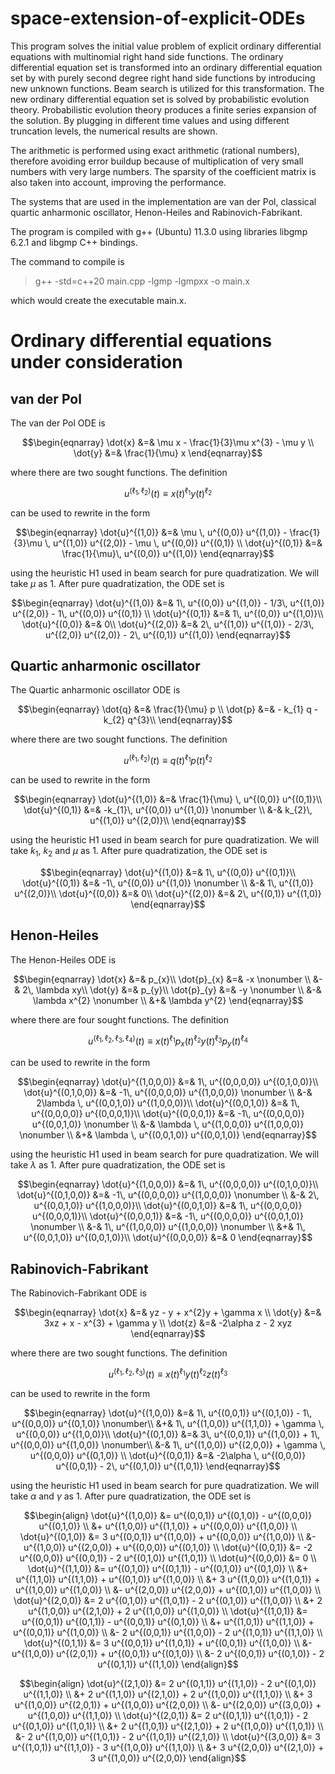 # space-extension-of-explicit-ODEs

This program solves the initial value problem of explicit ordinary differential equations with multinomial right hand side functions. The ordinary differential equation set is transformed into an ordinary differential equation set by with purely second degree right hand side functions by introducing new unknown functions. Beam search is utilized for this transformation. The new ordinary differential equation set is solved by probabilistic evolution theory. Probabilistic evolution theory produces a finite series expansion of the solution. By plugging in different time values and using different truncation levels, the numerical results are shown.

The arithmetic is performed using exact arithmetic (rational numbers), therefore avoiding error buildup because of multiplication of very small numbers with very large numbers. The sparsity of the coefficient matrix is also taken into account, improving the performance.

The systems that are used in the implementation are van der Pol, classical quartic anharmonic oscillator, Henon-Heiles and Rabinovich-Fabrikant. 

The program is compiled with g++ (Ubuntu) 11.3.0 using libraries libgmp 6.2.1 and libgmp C++ bindings. 

The command to compile is 
>  g++ -std=c++20 main.cpp -lgmp -lgmpxx -o main.x

which would create the executable main.x.

# Ordinary differential equations under consideration

van der Pol
-----------
The van der Pol ODE is
```math
\begin{eqnarray}
 \dot{x} &=& \mu x - \frac{1}{3}\mu x^{3} - \mu y \\
 \dot{y} &=& \frac{1}{\mu} x 
\end{eqnarray}
```
where there are two sought functions. 
The definition
```math
\begin{equation}
 u^{(\ell_{1},\ell_{2})}(t) \equiv x(t)^{\ell_{1}}y(t)^{\ell_{2}} 
\end{equation}
```
can be used to rewrite in the form
```math
\begin{eqnarray}
  \dot{u}^{(1,0)} &=& \mu \, u^{(0,0)} u^{(1,0)} 
  - \frac{1}{3}\mu \, u^{(1,0)} u^{(2,0)} 
  - \mu \, u^{(0,0)} u^{(0,1)}  \\
  \dot{u}^{(0,1)} &=& \frac{1}{\mu}\, u^{(0,0)} u^{(1,0)} 
\end{eqnarray}
```
using the heuristic H1 used in beam search for pure quadratization. We will take $\mu$ as 1. After pure quadratization, the ODE set is 
```math
\begin{eqnarray}
  \dot{u}^{(1,0)} &=& 1\, u^{(0,0)} u^{(1,0)} 
  - 1/3\, u^{(1,0)} u^{(2,0)} 
  - 1\, u^{(0,0)} u^{(0,1)}
  \\
  \dot{u}^{(0,1)} &=& 1\, u^{(0,0)} u^{(1,0)}\\
  \dot{u}^{(0,0)} &=& 0\\
  \dot{u}^{(2,0)} &=& 2\, u^{(1,0)} u^{(1,0)} 
  - 2/3\, u^{(2,0)} u^{(2,0)} 
  - 2\, u^{(0,1)} u^{(1,0)}
\end{eqnarray}
```

Quartic anharmonic oscillator
-----------------------------
The Quartic anharmonic oscillator ODE is
```math
\begin{eqnarray}
 \dot{q} &=& \frac{1}{\mu} p \\
 \dot{p} &=& - k_{1} q - k_{2} q^{3}\\
\end{eqnarray}
``` 
where there are two sought functions. 
The definition
```math
\begin{equation}
 u^{(\ell_{1},\ell_{2})}(t) \equiv q(t)^{\ell_{1}}p(t)^{\ell_{2}} 
\end{equation}
```
can be used to rewrite in the form
```math
\begin{eqnarray}
  \dot{u}^{(1,0)} &=& \frac{1}{\mu} \, u^{(0,0)} u^{(0,1)}\\
  \dot{u}^{(0,1)} &=& -k_{1}\, u^{(0,0)} u^{(1,0)} \nonumber \\
 &-& k_{2}\, u^{(1,0)} u^{(2,0)}\\
\end{eqnarray}
```
using the heuristic H1 used in beam search for pure quadratization. We will take $k_{1}$, $k_{2}$ and $\mu$ as 1. After pure quadratization, the ODE set is 
```math
\begin{eqnarray}
  \dot{u}^{(1,0)} &=& 1\, u^{(0,0)} u^{(0,1)}\\
  \dot{u}^{(0,1)} &=& -1\, u^{(0,0)} u^{(1,0)} \nonumber \\
 &-& 1\, u^{(1,0)} u^{(2,0)}\\
  \dot{u}^{(0,0)} &=& 0\\
  \dot{u}^{(2,0)} &=& 2\, u^{(0,1)} u^{(1,0)}
\end{eqnarray}
```

Henon-Heiles
------------
The Henon-Heiles ODE is
```math
\begin{eqnarray}
  \dot{x} &=& p_{x}\\
  \dot{p}_{x} &=& -x \nonumber \\
 &-& 2\, \lambda xy\\
  \dot{y} &=& p_{y}\\
  \dot{p}_{y} &=& -y \nonumber \\
 &-& \lambda x^{2} \nonumber \\
 &+& \lambda y^{2} 
\end{eqnarray}
```
where there are four sought functions. 
The definition
```math
\begin{equation}
 u^{(\ell_{1},\ell_{2},\ell_{3},\ell_{4})}(t) 
 \equiv x(t)^{\ell_{1}}p_{x}(t)^{\ell_{2}}y(t)^{\ell_{3}}
p_{y}(t)^{\ell_{4}} 
\end{equation}
```
can be used to rewrite in the form
```math
\begin{eqnarray}
  \dot{u}^{(1,0,0,0)} &=& 1\, u^{(0,0,0,0)} u^{(0,1,0,0)}\\
  \dot{u}^{(0,1,0,0)} &=& -1\, u^{(0,0,0,0)} u^{(1,0,0,0)} \nonumber \\
 &-& 2\lambda \, u^{(0,0,1,0)} u^{(1,0,0,0)}\\
  \dot{u}^{(0,0,1,0)} &=& 1\, u^{(0,0,0,0)} u^{(0,0,0,1)}\\
  \dot{u}^{(0,0,0,1)} &=& -1\, u^{(0,0,0,0)} u^{(0,0,1,0)} \nonumber \\
 &-& \lambda \, u^{(1,0,0,0)} u^{(1,0,0,0)} \nonumber \\
 &+& \lambda \, u^{(0,0,1,0)} u^{(0,0,1,0)}
\end{eqnarray}
``` 
using the heuristic H1 used in beam search for pure quadratization. We will take $\lambda$ as 1. After pure quadratization, the ODE set is 
```math
\begin{eqnarray}
  \dot{u}^{(1,0,0,0)} &=& 1\, u^{(0,0,0,0)} u^{(0,1,0,0)}\\
  \dot{u}^{(0,1,0,0)} &=& -1\, u^{(0,0,0,0)} u^{(1,0,0,0)} \nonumber \\
 &-& 2\, u^{(0,0,1,0)} u^{(1,0,0,0)}\\
  \dot{u}^{(0,0,1,0)} &=& 1\, u^{(0,0,0,0)} u^{(0,0,0,1)}\\
  \dot{u}^{(0,0,0,1)} &=& -1\, u^{(0,0,0,0)} u^{(0,0,1,0)} \nonumber \\
 &-& 1\, u^{(1,0,0,0)} u^{(1,0,0,0)} \nonumber \\
 &+& 1\, u^{(0,0,1,0)} u^{(0,0,1,0)}\\
  \dot{u}^{(0,0,0,0)} &=& 0
\end{eqnarray}
```

Rabinovich-Fabrikant
--------------------
The Rabinovich-Fabrikant ODE is 
```math
\begin{eqnarray}
 \dot{x} &=& yz - y + x^{2}y + \gamma x \\
 \dot{y} &=& 3xz + x - x^{3} + \gamma y \\
 \dot{z} &=& -2\alpha z - 2 xyz 
\end{eqnarray}
```
where there are two sought functions. 
The definition
```math
\begin{equation}
 u^{(\ell_{1},\ell_{2},\ell_{3})}(t) 
 \equiv x(t)^{\ell_{1}}y(t)^{\ell_{2}}z(t)^{\ell_{3}} 
\end{equation}
```
can be used to rewrite in the form
```math
\begin{eqnarray}
\dot{u}^{(1,0,0)} &=& 1\, u^{(0,0,1)} u^{(0,1,0)} 
- 1\, u^{(0,0,0)} u^{(0,1,0)} \nonumber\\
&+& 1\, u^{(1,0,0)} u^{(1,1,0)} 
+ \gamma \, u^{(0,0,0)} u^{(1,0,0)}\\
\dot{u}^{(0,1,0)} &=& 3\, u^{(0,0,1)} u^{(1,0,0)} 
+ 1\, u^{(0,0,0)} u^{(1,0,0)} \nonumber\\
&-& 1\, u^{(1,0,0)} u^{(2,0,0)} 
+ \gamma \, u^{(0,0,0)} u^{(0,1,0)} \\
\dot{u}^{(0,0,1)} &=& -2\alpha \, u^{(0,0,0)} u^{(0,0,1)} 
- 2\, u^{(0,1,0)} u^{(1,0,1)} 
\end{eqnarray}
```
using the heuristic H1 used in beam search for pure quadratization. We will take $\alpha$ and $\gamma$ as 1. After pure quadratization, the ODE set is 
```math
\begin{align}
  \dot{u}^{(1,0,0)} &=  u^{(0,0,1)} u^{(0,1,0)} -  u^{(0,0,0)} u^{(0,1,0)} \\
  &+  u^{(1,0,0)} u^{(1,1,0)} +  u^{(0,0,0)} u^{(1,0,0)} \\
  \dot{u}^{(0,1,0)} &= 3 u^{(0,0,1)} u^{(1,0,0)} +  u^{(0,0,0)} u^{(1,0,0)} \\
  &-  u^{(1,0,0)} u^{(2,0,0)} +  u^{(0,0,0)} u^{(0,1,0)} \\
  \dot{u}^{(0,0,1)} &= -2 u^{(0,0,0)} u^{(0,0,1)} - 2 u^{(0,1,0)} u^{(1,0,1)} \\
  \dot{u}^{(0,0,0)} &= 0 \\
  \dot{u}^{(1,1,0)} &=  u^{(0,1,0)} u^{(0,1,1)} -  u^{(0,1,0)} u^{(0,1,0)}  \\
  &+  u^{(1,1,0)} u^{(1,1,0)} +  u^{(0,1,0)} u^{(1,0,0)} \\ 
  &+ 3 u^{(1,0,0)} u^{(1,0,1)} +  u^{(1,0,0)} u^{(1,0,0)}  \\
  &-  u^{(2,0,0)} u^{(2,0,0)} +  u^{(0,1,0)} u^{(1,0,0)} \\
  \dot{u}^{(2,0,0)} &= 2 u^{(0,1,0)} u^{(1,0,1)} - 2 u^{(0,1,0)} u^{(1,0,0)} \\
  &+ 2 u^{(1,0,0)} u^{(2,1,0)} + 2 u^{(1,0,0)} u^{(1,0,0)} \\
  \dot{u}^{(1,0,1)} &=  u^{(0,0,1)} u^{(0,1,1)} -  u^{(0,0,1)} u^{(0,1,0)} \\
  &+  u^{(1,0,1)} u^{(1,1,0)} +  u^{(0,0,1)} u^{(1,0,0)} \\
  &- 2 u^{(0,0,1)} u^{(1,0,0)} - 2 u^{(1,0,1)} u^{(1,1,0)} \\
  \dot{u}^{(0,1,1)} &= 3 u^{(0,0,1)} u^{(1,0,1)} +  u^{(0,0,1)} u^{(1,0,0)} \\
  &-  u^{(1,0,0)} u^{(2,0,1)} +  u^{(0,0,1)} u^{(0,1,0)} \\ 
  &- 2 u^{(0,0,1)} u^{(0,1,0)} - 2 u^{(0,1,1)} u^{(1,1,0)}
\end{align}
```
```math
\begin{align}
  \dot{u}^{(2,1,0)} &= 2 u^{(0,1,1)} u^{(1,1,0)} - 2 u^{(0,1,0)} u^{(1,1,0)} \\
  &+ 2 u^{(1,1,0)} u^{(2,1,0)} + 2 u^{(1,0,0)} u^{(1,1,0)} \\
  &+ 3 u^{(1,0,0)} u^{(2,0,1)} +  u^{(1,0,0)} u^{(2,0,0)} \\
  &-  u^{(2,0,0)} u^{(3,0,0)} +  u^{(1,0,0)} u^{(1,1,0)} \\
  \dot{u}^{(2,0,1)} &= 2 u^{(0,1,1)} u^{(1,0,1)} - 2 u^{(0,1,0)} u^{(1,0,1)} \\
  &+ 2 u^{(1,0,1)} u^{(2,1,0)} + 2 u^{(1,0,0)} u^{(1,0,1)} \\
  &- 2 u^{(1,0,0)} u^{(1,0,1)} - 2 u^{(1,0,1)} u^{(2,1,0)} \\
  \dot{u}^{(3,0,0)} &= 3 u^{(1,0,1)} u^{(1,1,0)} - 3 u^{(1,0,0)} u^{(1,1,0)} \\
  &+ 3 u^{(2,0,0)} u^{(2,1,0)} + 3 u^{(1,0,0)} u^{(2,0,0)}
\end{align}
```
